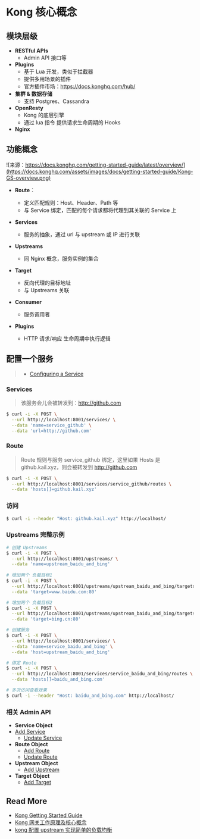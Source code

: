# Kong 核心概念



## 模块层级

- **RESTful APIs**
  - Admin API 接口等
- **Plugins**
  - 基于 Lua 开发，类似于拦截器
  - 提供多用场景的插件
  - 官方插件市场：https://docs.konghq.com/hub/
- **集群 & 数据存储**
  - 支持 Postgres、Cassandra
- **OpenResty**
  - Kong 的底层引擎
  - 通过 lua 指令 提供请求生命周期的 Hooks
- **Nginx**



## 功能概念

![来源：https://docs.konghq.com/getting-started-guide/latest/overview/](https://docs.konghq.com/assets/images/docs/getting-started-guide/Kong-GS-overview.png)



- **Route**：
  - 定义匹配规则：Host、Header、Path 等
  - 与 Service 绑定，匹配的每个请求都将代理到其关联的 Service 上

- **Services**
  - 服务的抽象，通过 url 与 upstream 或 IP 进行关联

- **Upstreams**
  - 同 Nginx 概念，服务实例的集合
- **Target**
  - 反向代理的目标地址
  - 与 Upstreams 关联

- **Consumer**
  - 服务调用者
- **Plugins**
  - HTTP 请求/响应 生命周期中执行逻辑



## 配置一个服务

> - [Configuring a Service](https://docs.konghq.com/latest/getting-started/configuring-a-service/)



### Services

> 该服务会儿会被转发到：http://github.com

```bash
$ curl -i -X POST \
  --url http://localhost:8001/services/ \
  --data 'name=service_github' \
  --data 'url=http://github.com'
```



### Route

> Route 规则与服务 service_github 绑定，这里如果 Hosts 是 github.kail.xyz，则会被转发到 http://github.com

```bash
$ curl -i -X POST \
  --url http://localhost:8001/services/service_github/routes \
  --data 'hosts[]=github.kail.xyz'
```



### 访问

```bash
$ curl -i --header "Host: github.kail.xyz" http://localhost/
```





### Upstreams 完整示例

```bash
# 创建 Upstreams
$ curl -i -X POST \
  --url http://localhost:8001/upstreams/ \
  --data 'name=upstream_baidu_and_bing' 
  
# 增加两个 负载目标1
$ curl -i -X POST \
  --url http://localhost:8001/upstreams/upstream_baidu_and_bing/targets \
  --data 'target=www.baidu.com:80'

# 增加两个 负载目标2
$ curl -i -X POST \
  --url http://localhost:8001/upstreams/upstream_baidu_and_bing/targets \
  --data 'target=bing.cn:80'

# 创建服务
$ curl -i -X POST \
  --url http://localhost:8001/services/ \
  --data 'name=service_baidu_and_bing' \
  --data 'host=upstream_baidu_and_bing'

# 绑定 Route
$ curl -i -X POST \
  --url http://localhost:8001/services/service_baidu_and_bing/routes \
  --data 'hosts[]=baidu_and_bing.com'

# 多次访问查看效果
$ curl -i --header "Host: baidu_and_bing.com" http://localhost/
```



### 相关 Admin API

- **Service Object**
- [Add Service](https://docs.konghq.com/2.2.x/admin-api/#add-service)
  - [Update Service](https://docs.konghq.com/2.2.x/admin-api/#update-service)
- **Route Object**
  - [Add Route](https://docs.konghq.com/2.2.x/admin-api/#add-route)
  - [Update Route](https://docs.konghq.com/2.2.x/admin-api/#update-route)
- **Upstream Object**
  - [Add Upstream](https://docs.konghq.com/2.2.x/admin-api/#add-upstream)
- **Target Object**
  - [Add Target](https://docs.konghq.com/2.2.x/admin-api/#add-target)



## Read More

- [Kong Getting Started Guide](https://docs.konghq.com/getting-started-guide/latest/overview/)
- [Kong 网关工作原理及核心概念](https://www.lyafei.com/archives/236/)
- [kong 配置 upstream 实现简单的负载均衡](https://www.cnblogs.com/sunhongleibibi/p/12035508.html)